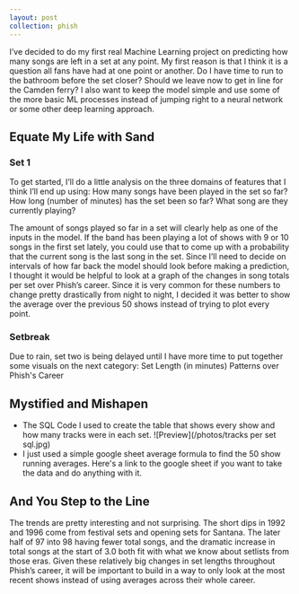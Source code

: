 ```yaml
---
layout: post
collection: phish
---
```


I’ve decided to do my first real Machine Learning project on predicting how many songs are left in a set at any point.  My first reason is that I think it is a question all fans have had at one point or another.  Do I have time to run to the bathroom before the set closer?  Should we leave now to get in line for the Camden ferry?  I also want to keep the model simple and use some of the more basic ML processes instead of jumping right to a neural network or some other deep learning approach.  

## Equate My Life with Sand
### Set 1
To get started, I’ll do a little analysis on the three domains of features that I think I’ll end up using: How many songs have been played in the set so far? How long (number of minutes) has the set been so far? What song are they currently playing?

The amount of songs played so far in a set will clearly help as one of the inputs in the model.  If the band has been playing a lot of shows with 9 or 10  songs in the first set lately, you could use that to come up with a probability that the current song is the last song in the set.  Since I’ll need to decide on intervals of how far back the model should look before making a prediction, I thought it would be helpful to look at a graph of the changes in song totals per set over Phish’s career.  Since it is very common for these numbers to change pretty drastically from night to night, I decided it was better to show the average over the previous 50 shows instead of trying to plot every point.

### Setbreak
Due to rain, set two is being delayed until I have more time to put together some visuals on the next category: Set Length (in minutes) Patterns over Phish's Career

## Mystified and Mishapen
* The SQL Code I used to create the table that shows every show and how many tracks were in each set.
![Preview](/photos/tracks per set sql.jpg)
* I just used a simple google sheet average formula to find the 50 show running averages.  Here's a link to the google sheet if you want to take the data and do anything with it.

## And You Step to the Line
<div class="flourish-embed" data-src="story/328860" data-url="https://flo.uri.sh/story/328860/embed"><script src="https://public.flourish.studio/resources/embed.js"></script></div>

The trends are pretty interesting and not surprising.  The short dips in 1992 and 1996 come from festival sets and opening sets for Santana.  The later half of 97 into 98 having fewer total songs, and the dramatic increase in total songs at the start of 3.0 both fit with what we know about setlists from those eras.  Given these relatively big changes in set lengths throughout Phish’s career, it will be important to build in a way to only look at the most recent shows instead of using averages across their whole career.

